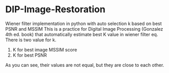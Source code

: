 # DIP-Image-Restoration
Wiener filter implementation in python with auto selection k based on best PSNR and MSSIM
This is a practice for Digital Image Processing (Gonzalez 4th ed. book) that automatically estimate best K value in wiener filter eq. There is two value for k.
1. K for best image MSSIM score 
2. K for best PSNR

As you can see, their values are not equal, but they are close to each other.
